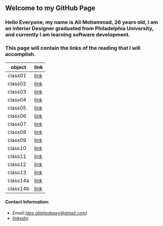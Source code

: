 ## Welcome to my GitHub Page


### Hello Everyone, my name is Ali Mohammad, 26 years old, I am an interior Designer graduated from Philadelphia University, and currently I am learning software development.

### This page will contain the links of the reading that I will accomplish.

object|link
------|------
class01|[link](https://alialjeatawy.github.io/reading-notes201/class-01)
class02|[link](https://alialjeatawy.github.io/reading-notes201/class-02)
class03|[link](https://alialjeatawy.github.io/reading-notes201/class-03)
class04|[link](https://alialjeatawy.github.io/reading-notes201/class-04)
class05|[link](https://alialjeatawy.github.io/reading-notes201/class-05)
class06|[link](https://alialjeatawy.github.io/reading-notes201/class-06)
class07|[link](https://alialjeatawy.github.io/reading-notes201/class-07)
class08|[link](https://alialjeatawy.github.io/reading-notes201/class-08)
class09|[link](https://alialjeatawy.github.io/reading-notes201/class-09)
class10|[link](https://alialjeatawy.github.io/reading-notes201/class-10)
class11|[link](https://alialjeatawy.github.io/reading-notes201/class-11)
class12|[link](https://alialjeatawy.github.io/reading-notes201/class-12)
class13|[link](https://alialjeatawy.github.io/reading-notes201/class-13)
class14a|[link](https://alialjeatawy.github.io/reading-notes201/class-14a)
class14b|[link](https://alialjeatawy.github.io/reading-notes201/class-14b)







#### Contact Information:

* *Email:(des.alialjeatawy@gmail.com)*
* *[linkedin](https://www.linkedin.com/in/ali-mohammad1994/)*